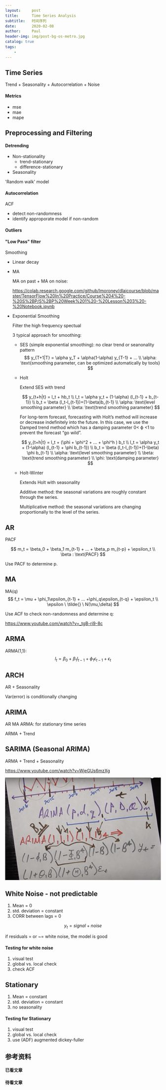 ```yaml
---
layout:     post
title:      Time Series Analysis
subtitle:   时间序列
date:       2020-02-08
author:     Paul
header-img: img/post-bg-os-metro.jpg
catalog: true
tags:
    - 
---
```


## Time Series

Trend + Seasonality + Autocorrelation + Noise

#### Metrics

- mse
- mae
- mape

## Preprocessing and Filtering

#### Detrending

- Non-stationality
    - trend-stationary
    - difference-stationary
- Seasonality

'Random walk' model

#### Autocorrelation

ACF 
- detect non-randomness
- identify approporate model if non-random

#### Outliers

#### "Low Pass" filter

Smoothing
- Linear decay
- MA
  
  MA on past + MA on noise:

  https://colab.research.google.com/github/lmoroney/dlaicourse/blob/master/TensorFlow%20In%20Practice/Course%204%20-%20S%2BP/S%2BP%20Week%201%20-%20Lesson%203%20-%20Notebook.ipynb

- Exponential Smoothing

  Filter the high frequency spectual

  3 typical approach for smoothing:

  - SES (simple exponential smoothing): no clear trend or seanonality pattern
    $$
    y_{T+1|T} = \alpha y_T + \alpha(1-\alpha) y_{T-1} + ...
    \\ \alpha: \text{smoothing parameter, can be optimized automatically by tools}
    $$

  - Holt
    
    Extend SES with trend

    $$
    y_{t+h|t} = l_t + hb_t \\
    l_t = \alpha y_t + (1-\alpha) (l_{t-1} + b_{t-1}) \\
    b_t = \beta (l_t-l_{t-1})+(1-\beta)b_{t-1} \\
    \alpha: \text{level smoothing parameter} \\
    \beta: \text{trend smoothing parameter}
    $$

    For long-term forecast, forecasting with Holt’s method will increase or decrease indefinitely into the future. In this case, we use the Damped trend method which has a damping parameter 0< ϕ <1 to prevent the forecast “go wild”.

    $$
    y_{t+h|t} = l_t + (\phi + \phi^2 + ... + \phi^h ) b_t \\
    l_t = \alpha y_t + (1-\alpha) (l_{t-1} + \phi b_{t-1}) \\
    b_t = \beta (l_t-l_{t-1})+(1-\beta) \phi b_{t-1} \\
    \alpha: \text{level smoothing parameter} \\
    \beta: \text{trend smoothing parameter} \\
    \phi: \text{damping parameter}  
    $$

  - Holt-Winter
    
    Extends Holt with seasonality

    Additive method: the seasonal variations are roughly constant through the series.
    
    Multiplicative method: the seasonal variations are changing proportionally to the level of the series.


## AR

PACF

$$
m_t = \beta_0  + \beta_1 m_{t-1} + ... + \beta_p m_{t-p} + \epsilon_t \\
\beta : \text{PACF}
$$

Use PACF to determine p.

## MA

MA(q)
$$
f_t = \mu + \phi_1\epsilon_{t-1} + ... +\phi_q\epsilon_{t-q} + \epsilon_t \\
\epsilon \ \tilde{} \ N(\mu,\delta)
$$

Use ACF to check non-randomness and determine q:

https://www.youtube.com/watch?v=_tgB-ri9-8c

## ARMA

ARMA(1,1):
$$
l_t = \beta_0  + \beta_1 l_{t-1} + \phi_1\epsilon_{t-1} + \epsilon_t
$$

## ARCH

AR + Seasonality

Var(error) is conditionally changing

## ARIMA

AR MA ARMA: for stationary time series

ARMA + Trend

## SARIMA (Seasonal ARIMA)

ARMA + Trend + Seasonality

https://www.youtube.com/watch?v=WjeGUs6mzXg

![convolution-vs-cross-correlation](/img/post-ml-sarima.png)

## White Noise - not predictable

1. Mean = 0
2. std. deviation = constant
3. CORR between lags = 0

$$
y_t = signal + noise 
$$

if residuals = or ~= white noise, the model is good

#### Testing for white noise

1. visual test
2. global vs. local check
3. check ACF

## Stationary

1. Mean = constant
2. std. deviation = constant
3. no seasonality

#### Testing for Stationary

1. visual test
2. global vs. local check
3. use (ADF) augmented dickey-fuller


## 参考资料

#### 已看文章

#### 待看文章
